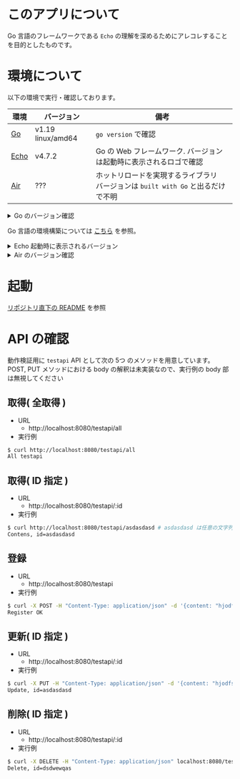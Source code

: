 # このアプリについて
Go 言語のフレームワークである `Echo` の理解を深めるためにアレコレすることを目的としたものです。 


# 環境について
以下の環境で実行・確認しております。

| 環境 | バージョン | 備考 |
| ---- | ---------- | ---- |
| [Go](https://go.dev/)   | v1.19 linux/amd64 | `go version` で確認 |
| [Echo](https://echo.labstack.com/) | v4.7.2     | Go の Web フレームワーク. バージョンは起動時に表示されるロゴで確認 |
| [Air](https://github.com/cosmtrek/air)  | ??? | ホットリロードを実現するライブラリ<br /> バージョンは `built with Go` と出るだけで不明 |

<details>
<summary>Go のバージョン確認</summary>

```bash
% go version
go version go1.19 darwin/amd64
```
</details>

Go 言語の環境構築については [こちら](./README_ENV.md) を参照。


<details>
<summary>Echo 起動時に表示されるバージョン</summary>

```bash
% go run server.go

   ____    __
  / __/___/ /  ___
 / _// __/ _ \/ _ \
/___/\__/_//_/\___/ v4.7.2
High performance, minimalist Go web framework
https://echo.labstack.com
____________________________________O/_______
                                    O\
⇨ http server started on [::]:8080
```

</details>

<details>
<summary>Air のバージョン確認</summary>

```bash
% air -v

  __    _   ___  
 / /\  | | | |_) 
/_/--\ |_| |_| \_ , built with Go 

```
</details>

# 起動
[リポジトリ直下の README](../README.md) を参照

# API の確認
動作検証用に `testapi` API として次の 5つ のメソッドを用意しています。 
POST, PUT メソッドにおける body の解釈は未実装なので、実行例の body 部は無視してください

## 取得( 全取得 )
- URL
  - http://localhost:8080/testapi/all
- 実行例
```bash
$ curl http://localhost:8080/testapi/all
All testapi
```

## 取得( ID 指定 )
- URL
  - http://localhost:8080/testapi/:id
- 実行例
```bash
$ curl http://localhost:8080/testapi/asdasdasd # asdasdasd は任意の文字列 
Contens, id=asdasdasd
```

## 登録
- URL
  - http://localhost:8080/testapi
- 実行例
```bash
$ curl -X POST -H "Content-Type: application/json" -d '{content: "hjodfsdfsdf"}' localhost:8080/testapi
Register OK
```

## 更新( ID 指定 )
- URL
  - http://localhost:8080/testapi/:id
- 実行例
```bash
$ curl -X PUT -H "Content-Type: application/json" -d '{content: "hjodfsdfsdf"}' localhost:8080/testapi/asdasdasd
Update, id=asdasdasd
```

## 削除( ID 指定 )
- URL
  - http://localhost:8080/testapi/:id
- 実行例
```bash
$ curl -X DELETE -H "Content-Type: application/json" localhost:8080/testapi/dsdwewqas
Delete, id=dsdwewqas
```

